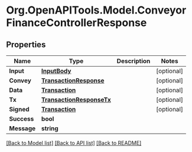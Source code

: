 # Org.OpenAPITools.Model.ConveyorFinanceControllerResponse

## Properties

Name | Type | Description | Notes
------------ | ------------- | ------------- | -------------
**Input** | [**InputBody**](InputBody.md) |  | [optional] 
**Convey** | [**TransactionResponse**](TransactionResponse.md) |  | [optional] 
**Data** | [**Transaction**](Transaction.md) |  | [optional] 
**Tx** | [**TransactionResponseTx**](TransactionResponseTx.md) |  | [optional] 
**Signed** | [**Transaction**](Transaction.md) |  | [optional] 
**Success** | **bool** |  | 
**Message** | **string** |  | 

[[Back to Model list]](../README.md#documentation-for-models) [[Back to API list]](../README.md#documentation-for-api-endpoints) [[Back to README]](../README.md)

